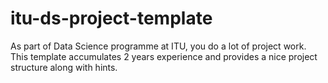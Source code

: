 # itu-ds-project-template
As part of Data Science programme at ITU, you do a lot of project work. This template accumulates 2 years experience and provides a nice project structure along with hints.
